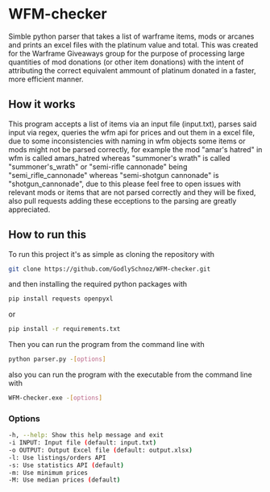 # WFM-checker

Simble python parser that takes a list of warframe items, mods or arcanes and prints an excel files with the platinum value and total.
This was created for the Warframe Giveaways group for the purpose of processing large quantities of mod donations (or other item donations) with the intent of attributing the correct equivalent ammount of platinum donated in a faster, more efficient manner.

## How it works

This program accepts a list of items via an input file (input.txt), parses said input via regex, queries the wfm api for prices and out them in a excel file, due to some inconsistencies with naming in wfm objects some items or mods might not be parsed correctly, for example the mod "amar's hatred" in wfm is called amars_hatred whereas "summoner's wrath" is called "summoner's_wrath" or "semi-rifle cannonade" being "semi_rifle_cannonade" whereas "semi-shotgun cannonade" is "shotgun_cannonade", due to this please feel free to open issues with relevant mods or items that are not parsed correctly and they will be fixed, also pull requests adding these ecceptions to the parsing are greatly appreciated.

## How to run this

To run this project it's as simple as cloning the repository with

```bash
git clone https://github.com/GodlySchnoz/WFM-checker.git
```

and then installing the required python packages with

```bash
pip install requests openpyxl
```

or

```bash
pip install -r requirements.txt
```

Then you can run the program from the command line with

```bash
python parser.py -[options]
```

also you can run the program with the executable from the command line with

```bash
WFM-checker.exe -[options]
```

### Options

```bash
-h, --help: Show this help message and exit
-i INPUT: Input file (default: input.txt)
-o OUTPUT: Output Excel file (default: output.xlsx)
-l: Use listings/orders API
-s: Use statistics API (default)
-m: Use minimum prices
-M: Use median prices (default)
```
